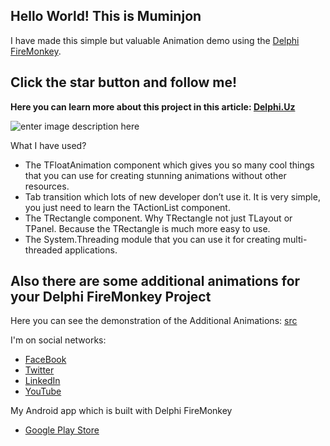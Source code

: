 ## Hello World! This is Muminjon
I have made this simple but valuable Animation demo using the [Delphi FireMonkey](https://www.embarcadero.com/products/delphi).

## Click the star button and follow me!

**Here you can learn more about this project in this article: [Delphi.Uz](https://delphi.uz/2018/10/15/delphi-programming-language/a-new-ttask-based-login-form-with-tfloatanimation/)**

![enter image description here](https://i2.wp.com/delphi.uz/wp-content/uploads/2017/01/A-New-TTask-based-Login-Form-with-TFloatAnimation.png?resize=320,320&ssl=1)

What I have used? 

 - The TFloatAnimation component which gives you so many cool things that you can use for creating stunning animations without other resources.
 - Tab transition which lots of  new developer don’t use it. It is very simple, you just need to learn the TActionList component.
 - The TRectangle component. Why TRectangle not just TLayout or TPanel. Because the TRectangle is much more easy to use.
 - The System.Threading module that you can use it for creating multi-threaded applications.
 
## Also there are some additional animations for your Delphi FireMonkey Project 

Here you can see the demonstration of the Additional Animations: [src](https://photos.app.goo.gl/yDSLi9T9CxLbYXbj8)

I'm on social networks:
- [FaceBook](https://www.facebook.com/wwwdelphiuz/)
- [Twitter](https://twitter.com/MuminjonGuru)
- [LinkedIn](https://www.linkedin.com/in/muminjon-abduraimov/)
- [YouTube](https://youtube.com/MuminjonAbduraimov)

My Android app which is built with Delphi FireMonkey
- [Google Play Store](https://play.google.com/store/apps/details?id=com.delphiapplications.delphiexamples)
